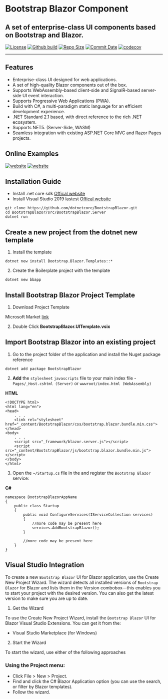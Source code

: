 # Bootstrap Blazor Component

## A set of enterprise-class UI components based on Bootstrap and Blazor.

[![License](https://img.shields.io/github/license/argozhang/bootstrapblazor.svg?logo=git&logoColor=red)](https://github.com/ArgoZhang/BootstrapBlazor/blob/main/LICENSE)
[![Github build](https://img.shields.io/github/actions/workflow/status/ArgoZhang/BootstrapBlazor/build.yml?branch=main&?label=main&logo=github)](https://github.com/ArgoZhang/BootstrapBlazor/actions?query=workflow%3A%22Build+Project%22+branch%3Amain)
[![Repo Size](https://img.shields.io/github/repo-size/ArgoZhang/BootstrapBlazor.svg?logo=github&logoColor=green&label=repo)](https://github.com/ArgoZhang/BootstrapBlazor)
[![Commit Date](https://img.shields.io/github/last-commit/ArgoZhang/BootstrapBlazor/main.svg?logo=github&logoColor=green&label=commit)](https://github.com/ArgoZhang/BootstrapBlazor)
[![codecov](https://codecov.io/gh/dotnetcore/BootstrapBlazor/branch/main/graph/badge.svg?token=5SXIWHXZC3)](https://codecov.io/gh/dotnetcore/BootstrapBlazor)

---

## Features
- Enterprise-class UI designed for web applications.
- A set of high-quality Blazor components out of the box.
- Supports WebAssembly-based client-side and SignalR-based server-side UI event interaction.
- Supports Progressive Web Applications (PWA).
- Build with C#, a multi-paradigm static language for an efficient development experience.
- .NET Standard 2.1 based, with direct reference to the rich .NET ecosystem.
- Supports NET5. (Server-Side, WASM)
- Seamless integration with existing ASP.NET Core MVC and Razor Pages projects.

## Online Examples
[![website](https://img.shields.io/badge/China-https://www.blazor.zone-success.svg?color=red&logo=buzzfeed&logoColor=red)](https://www.blazor.zone)
[![website](https://img.shields.io/badge/Github-https://argozhang.github.io-success.svg?logo=buzzfeed&logoColor=green)](https://argozhang.github.io)

## Installation Guide

- Install .net core sdk [Offical website](https://dotnet.microsoft.com/download)
- Install Visual Studio 2019 lastest [Offical website](https://visualstudio.microsoft.com/vs/getting-started/)

```shell
git clone https://github.com/dotnetcore/BootstrapBlazor.git
cd BootstrapBlazor/src/BootstrapBlazor.Server
dotnet run
```

## Create a new project from the dotnet new template

1. Install the template

`dotnet new install Bootstrap.Blazor.Templates::*`

2. Create the Boilerplate project with the template

`dotnet new bbapp`

## Install Bootstrap Blazor Project Template

1. Download Project Template

Microsoft Market [link](https://marketplace.visualstudio.com/items?itemName=Longbow.BootstrapBlazorUITemplate)

2. Double Click **BootstrapBlazor.UITemplate.vsix**

## Import Bootstrap Blazor into an existing project

1. Go to the project folder of the application and install the Nuget package reference

`dotnet add package BootstrapBlazor`

2.  **Add** the `stylesheet` `javascripts` file to your main index file - `Pages/_Host.cshtml (Server)` or `wwwroot/index.html (WebAssembly)`

 **HTML**

```
<!DOCTYPE html>
<html lang="en">
<head>
    . . .
    <link rel="stylesheet" href="_content/BootstrapBlazor/css/bootstrap.blazor.bundle.min.css">
</head>
<body>
    . . .
    <script src="_framework/blazor.server.js"></script>
    <script src="_content/BootstrapBlazor/js/bootstrap.blazor.bundle.min.js"></script>
</body>
</html>
```

3. Open the `~/Startup.cs` file in the and register the `Bootstrap Blazor` service:

 **C#**

```
namespace BootstrapBlazorAppName
{
    public class Startup
    {
        public void ConfigureServices(IServiceCollection services)
        {
            //more code may be present here
            services.AddBootstrapBlazor();
        }

        //more code may be present here
    }
}
```

## Visual Studio Integration

To create a new `Bootstrap Blazor` UI for Blazor application, use the Create New Project Wizard. The wizard detects all installed versions of `Bootstrap Blazor` for Blazor and lists them in the Version combobox—this enables you to start your project with the desired version. You can also get the latest version to make sure you are up to date.

1. Get the Wizard

To use the Create New Project Wizard, install the `Bootstrap Blazor` UI for Blazor Visual Studio Extensions. You can get it from the:

- Visual Studio Marketplace (for Windows)

2. Start the Wizard

To start the wizard, use either of the following approaches

### Using the Project menu:

- Click File > New > Project.
- Find and click the C# Blazor Application option (you can use the search, or filter by Blazor templates).
- Follow the wizard.
